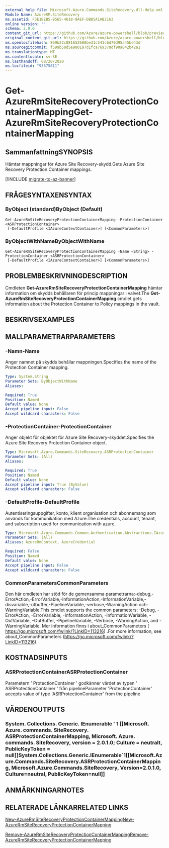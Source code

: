 ```yaml
---
external help file: Microsoft.Azure.Commands.SiteRecovery.dll-Help.xml
Module Name: AzureRM.SiteRecovery
ms.assetid: F3E1BEB5-B565-4618-9AEF-DB85A1AB2163
online version: ''
schema: 2.0.0
content_git_url: https://github.com/Azure/azure-powershell/blob/preview/src/ResourceManager/SiteRecovery/Commands.SiteRecovery/help/Get-AzureRmSiteRecoveryProtectionContainerMapping.md
original_content_git_url: https://github.com/Azure/azure-powershell/blob/preview/src/ResourceManager/SiteRecovery/Commands.SiteRecovery/help/Get-AzureRmSiteRecoveryProtectionContainerMapping.md
ms.openlocfilehash: 869b22c881652680be31c541c6d70d95a45be43d
ms.sourcegitcommit: f599b50d5e980197d1fca769378df90a842b42a1
ms.translationtype: MT
ms.contentlocale: sv-SE
ms.lasthandoff: 08/20/2020
ms.locfileid: "93575811"
---
```

# <span data-ttu-id="beadc-101">Get-AzureRmSiteRecoveryProtectionContainerMapping</span><span class="sxs-lookup"><span data-stu-id="beadc-101">Get-AzureRmSiteRecoveryProtectionContainerMapping</span></span>

## <span data-ttu-id="beadc-102">Sammanfattning</span><span class="sxs-lookup"><span data-stu-id="beadc-102">SYNOPSIS</span></span>
<span data-ttu-id="beadc-103">Hämtar mappningar för Azure Site Recovery-skydd.</span><span class="sxs-lookup"><span data-stu-id="beadc-103">Gets Azure Site Recovery Protection Container mappings.</span></span>

[!INCLUDE [migrate-to-az-banner](../../includes/migrate-to-az-banner.md)]

## <span data-ttu-id="beadc-104">FRÅGESYNTAXEN</span><span class="sxs-lookup"><span data-stu-id="beadc-104">SYNTAX</span></span>

### <span data-ttu-id="beadc-105">ByObject (standard)</span><span class="sxs-lookup"><span data-stu-id="beadc-105">ByObject (Default)</span></span>
```
Get-AzureRmSiteRecoveryProtectionContainerMapping -ProtectionContainer <ASRProtectionContainer>
 [-DefaultProfile <IAzureContextContainer>] [<CommonParameters>]
```

### <span data-ttu-id="beadc-106">ByObjectWithName</span><span class="sxs-lookup"><span data-stu-id="beadc-106">ByObjectWithName</span></span>
```
Get-AzureRmSiteRecoveryProtectionContainerMapping -Name <String> -ProtectionContainer <ASRProtectionContainer>
 [-DefaultProfile <IAzureContextContainer>] [<CommonParameters>]
```

## <span data-ttu-id="beadc-107">PROBLEMBESKRIVNING</span><span class="sxs-lookup"><span data-stu-id="beadc-107">DESCRIPTION</span></span>
<span data-ttu-id="beadc-108">Cmdleten **Get-AzureRmSiteRecoveryProtectionContainerMapping** hämtar information om skydds behållaren för princip mappningar i valvet.</span><span class="sxs-lookup"><span data-stu-id="beadc-108">The **Get-AzureRmSiteRecoveryProtectionContainerMapping** cmdlet gets information about the Protection Container to Policy mappings in the vault.</span></span>

## <span data-ttu-id="beadc-109">BESKRIVS</span><span class="sxs-lookup"><span data-stu-id="beadc-109">EXAMPLES</span></span>

## <span data-ttu-id="beadc-110">MALLPARAMETRAR</span><span class="sxs-lookup"><span data-stu-id="beadc-110">PARAMETERS</span></span>

### <span data-ttu-id="beadc-111">-Namn</span><span class="sxs-lookup"><span data-stu-id="beadc-111">-Name</span></span>
<span data-ttu-id="beadc-112">Anger namnet på skydds behållar mappningen.</span><span class="sxs-lookup"><span data-stu-id="beadc-112">Specifies the name of the Protection Container mapping.</span></span>

```yaml
Type: System.String
Parameter Sets: ByObjectWithName
Aliases: 

Required: True
Position: Named
Default value: None
Accept pipeline input: False
Accept wildcard characters: False
```

### <span data-ttu-id="beadc-113">-ProtectionContainer</span><span class="sxs-lookup"><span data-stu-id="beadc-113">-ProtectionContainer</span></span>
<span data-ttu-id="beadc-114">Anger objekt för objektet för Azure Site Recovery-skyddet.</span><span class="sxs-lookup"><span data-stu-id="beadc-114">Specifies the Azure Site Recovery Protection Container object.</span></span>

```yaml
Type: Microsoft.Azure.Commands.SiteRecovery.ASRProtectionContainer
Parameter Sets: (All)
Aliases: 

Required: True
Position: Named
Default value: None
Accept pipeline input: True (ByValue)
Accept wildcard characters: False
```

### <span data-ttu-id="beadc-115">-DefaultProfile</span><span class="sxs-lookup"><span data-stu-id="beadc-115">-DefaultProfile</span></span>
<span data-ttu-id="beadc-116">Autentiseringsuppgifter, konto, klient organisation och abonnemang som används för kommunikation med Azure.</span><span class="sxs-lookup"><span data-stu-id="beadc-116">The credentials, account, tenant, and subscription used for communication with azure.</span></span>

```yaml
Type: Microsoft.Azure.Commands.Common.Authentication.Abstractions.IAzureContextContainer
Parameter Sets: (All)
Aliases: AzureRmContext, AzureCredential

Required: False
Position: Named
Default value: None
Accept pipeline input: False
Accept wildcard characters: False
```

### <span data-ttu-id="beadc-117">CommonParameters</span><span class="sxs-lookup"><span data-stu-id="beadc-117">CommonParameters</span></span>
<span data-ttu-id="beadc-118">Den här cmdleten har stöd för de gemensamma parametrarna:-debug,-ErrorAction,-ErrorVariable,-InformationAction,-InformationVariable,-disvariable,-utbuffer,-PipelineVariable,-verbose,-WarningAction och-WarningVariable.</span><span class="sxs-lookup"><span data-stu-id="beadc-118">This cmdlet supports the common parameters: -Debug, -ErrorAction, -ErrorVariable, -InformationAction, -InformationVariable, -OutVariable, -OutBuffer, -PipelineVariable, -Verbose, -WarningAction, and -WarningVariable.</span></span> <span data-ttu-id="beadc-119">Mer information finns i about_CommonParameters ( https://go.microsoft.com/fwlink/?LinkID=113216) .</span><span class="sxs-lookup"><span data-stu-id="beadc-119">For more information, see about_CommonParameters (https://go.microsoft.com/fwlink/?LinkID=113216).</span></span>

## <span data-ttu-id="beadc-120">KOSTNADS</span><span class="sxs-lookup"><span data-stu-id="beadc-120">INPUTS</span></span>

### <span data-ttu-id="beadc-121">ASRProtectionContainer</span><span class="sxs-lookup"><span data-stu-id="beadc-121">ASRProtectionContainer</span></span>
<span data-ttu-id="beadc-122">Parametern ' ProtectionContainer ' godkänner värdet av typen ' ASRProtectionContainer ' från pipeline</span><span class="sxs-lookup"><span data-stu-id="beadc-122">Parameter 'ProtectionContainer' accepts value of type 'ASRProtectionContainer' from the pipeline</span></span>

## <span data-ttu-id="beadc-123">VÄRDEN</span><span class="sxs-lookup"><span data-stu-id="beadc-123">OUTPUTS</span></span>

### <span data-ttu-id="beadc-124">System. Collections. Generic. IEnumerable ' 1 [[Microsoft. Azure. commands. SiteRecovery. ASRProtectionContainerMapping, Microsoft. Azure. commands. SiteRecovery, version = 2.0.1.0; Culture = neutralt, PublicKeyToken = null]]</span><span class="sxs-lookup"><span data-stu-id="beadc-124">System.Collections.Generic.IEnumerable\`1[[Microsoft.Azure.Commands.SiteRecovery.ASRProtectionContainerMapping, Microsoft.Azure.Commands.SiteRecovery, Version=2.0.1.0, Culture=neutral, PublicKeyToken=null]]</span></span>

## <span data-ttu-id="beadc-125">ANMÄRKNINGAR</span><span class="sxs-lookup"><span data-stu-id="beadc-125">NOTES</span></span>

## <span data-ttu-id="beadc-126">RELATERADE LÄNKAR</span><span class="sxs-lookup"><span data-stu-id="beadc-126">RELATED LINKS</span></span>

[<span data-ttu-id="beadc-127">New-AzureRmSiteRecoveryProtectionContainerMapping</span><span class="sxs-lookup"><span data-stu-id="beadc-127">New-AzureRmSiteRecoveryProtectionContainerMapping</span></span>](./New-AzureRmSiteRecoveryProtectionContainerMapping.md)

[<span data-ttu-id="beadc-128">Remove-AzureRmSiteRecoveryProtectionContainerMapping</span><span class="sxs-lookup"><span data-stu-id="beadc-128">Remove-AzureRmSiteRecoveryProtectionContainerMapping</span></span>](./Remove-AzureRmSiteRecoveryProtectionContainerMapping.md)
